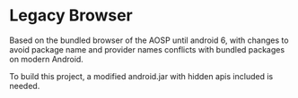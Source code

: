<h1>Legacy Browser</h1>

Based on the bundled browser of the AOSP until android 6, with changes to avoid package name and provider names conflicts with bundled packages on modern Android.

To build this project, a modified android.jar with hidden apis included is needed.
